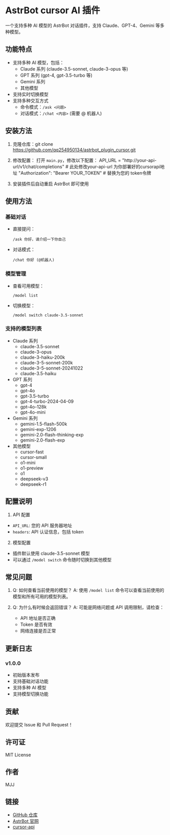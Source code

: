 # AstrBot cursor AI 插件

一个支持多种 AI 模型的 AstrBot 对话插件，支持 Claude、GPT-4、Gemini 等多种模型。

## 功能特点

- 支持多种 AI 模型，包括：
  - Claude 系列 (claude-3.5-sonnet, claude-3-opus 等)
  - GPT 系列 (gpt-4, gpt-3.5-turbo 等)
  - Gemini 系列
  - 其他模型
- 支持实时切换模型
- 支持多种交互方式
  - 命令模式：`/ask <问题>`
  - 对话模式：`/chat <内容>` (需要 @ 机器人)

## 安装方法

1. 克隆仓库：git clone https://github.com/qq254950134/astrbot_plugin_cursor.git

2. 修改配置：
打开 `main.py`，修改以下配置：
API_URL = "http://your-api-url/v1/chat/completions" # 此处修改your-api-url 为你部署好的cursorapi地址
"Authorization": "Bearer YOUR_TOKEN" # 替换为您的 token令牌
3. 安装插件后自动重启 AstrBot 即可使用

## 使用方法

### 基础对话
- 直接提问：
  ```
  /ask 你好，请介绍一下你自己
  ```
- 对话模式：
  ```
  /chat 你好 (@机器人)
  ```

### 模型管理
- 查看可用模型：
  ```
  /model list
  ```
- 切换模型：
  ```
  /model switch claude-3.5-sonnet
  ```

### 支持的模型列表
- Claude 系列
  - claude-3.5-sonnet
  - claude-3-opus
  - claude-3-haiku-200k
  - claude-3-5-sonnet-200k
  - claude-3-5-sonnet-20241022
  - claude-3.5-haiku
- GPT 系列
  - gpt-4
  - gpt-4o
  - gpt-3.5-turbo
  - gpt-4-turbo-2024-04-09
  - gpt-4o-128k
  - gpt-4o-mini
- Gemini 系列
  - gemini-1.5-flash-500k
  - gemini-exp-1206
  - gemini-2.0-flash-thinking-exp
  - gemini-2.0-flash-exp
- 其他模型
  - cursor-fast
  - cursor-small
  - o1-mini
  - o1-preview
  - o1
  - deepseek-v3
  - deepseek-r1

## 配置说明

1. API 配置
- `API_URL`: 您的 API 服务器地址
- `headers`: API 认证信息，包括 token

2. 模型配置
- 插件默认使用 claude-3.5-sonnet 模型
- 可以通过 `/model switch` 命令随时切换到其他模型

## 常见问题

1. Q: 如何查看当前使用的模型？
   A: 使用 `/model list` 命令可以查看当前使用的模型和所有可用的模型列表。

2. Q: 为什么有时候会返回错误？
   A: 可能是网络问题或 API 调用限制，请检查：
   - API 地址是否正确
   - Token 是否有效
   - 网络连接是否正常

## 更新日志

### v1.0.0
- 初始版本发布
- 支持基础对话功能
- 支持多种 AI 模型
- 支持模型切换功能

## 贡献

欢迎提交 Issue 和 Pull Request！

## 许可证

MIT License

## 作者

MJJ

## 链接

- [GitHub 仓库](https://github.com/qq254950134/astrbot_plugin_cursor)
- [AstrBot 官网](https://astrbot.app/)
- [cursor-api](https://github.com/wisdgod/cursor-api)
